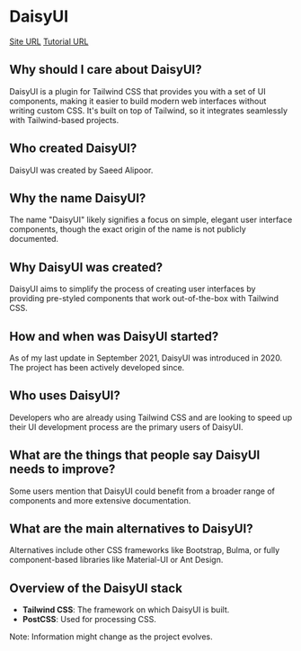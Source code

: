 # DaisyUI

[Site URL](https://daisyui.com/)
[Tutorial URL](https://daisyui.com/docs)

## Why should I care about DaisyUI?

DaisyUI is a plugin for Tailwind CSS that provides you with a set of UI components, making it easier to build modern web interfaces without writing custom CSS. It's built on top of Tailwind, so it integrates seamlessly with Tailwind-based projects.

## Who created DaisyUI?

DaisyUI was created by Saeed Alipoor.

## Why the name DaisyUI?

The name "DaisyUI" likely signifies a focus on simple, elegant user interface components, though the exact origin of the name is not publicly documented.

## Why DaisyUI was created?

DaisyUI aims to simplify the process of creating user interfaces by providing pre-styled components that work out-of-the-box with Tailwind CSS.

## How and when was DaisyUI started?

As of my last update in September 2021, DaisyUI was introduced in 2020. The project has been actively developed since.

## Who uses DaisyUI?

Developers who are already using Tailwind CSS and are looking to speed up their UI development process are the primary users of DaisyUI.

## What are the things that people say DaisyUI needs to improve?

Some users mention that DaisyUI could benefit from a broader range of components and more extensive documentation.

## What are the main alternatives to DaisyUI?

Alternatives include other CSS frameworks like Bootstrap, Bulma, or fully component-based libraries like Material-UI or Ant Design.

## Overview of the DaisyUI stack

- **Tailwind CSS**: The framework on which DaisyUI is built.
- **PostCSS**: Used for processing CSS.

Note: Information might change as the project evolves.
